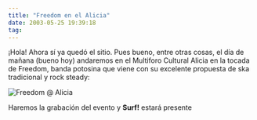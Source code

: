 ```yaml
---
title: "Freedom en el Alicia"
date: 2003-05-25 19:39:18
tag: 
---
```

<p>¡Hola! Ahora sí ya quedó el sitio. Pues bueno, entre otras cosas, el día de mañana (bueno hoy) andaremos en el Multiforo Cultural Alicia en la tocada de Freedom, banda potosina que viene con su excelente propuesta de ska tradicional y rock steady:
</p>
<img border="0" alt="Freedom @ Alicia" src="http://web.archive.org/web/20030611122152/http://mexska.org/aniversariofreedom.jpg"/><p>
Haremos la grabación del evento y <strong>Surf!</strong> estará presente </p>
